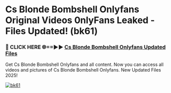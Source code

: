 # Cs Blonde Bombshell Onlyfans Original Videos 0nlyFans Leaked - Files Updated! (bk61)

<h3>🔴 CLICK HERE 🌐==►► <a href="https://tinyurl.com/ms9xzufz" rel="nofollow">Cs Blonde Bombshell Onlyfans Updated Files</a></h3>

Get Cs Blonde Bombshell Onlyfans and all content. Now you can access all videos and pictures of Cs Blonde Bombshell Onlyfans. New Updated Files 2025!

[![bk61](https://i.imgur.com/PQ7UWWw.gif)](https://tinyurl.com/ms9xzufz)
